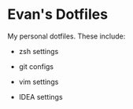 Evan's Dotfiles
======

My personal dotfiles. These include:

* zsh settings

* git configs

* vim settings 

* IDEA settings

